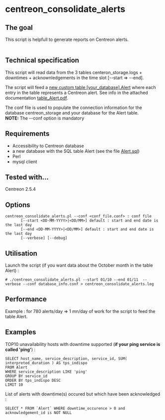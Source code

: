 # centreon_consolidate_alerts

## The goal
This script is helpfull to generate reports on Centreon alerts. <br> <br>

## Technical specification
This script will read data from the 3 tables centeron_storage.logs + downtimes + acknownledgements in the time slot [--start => --end].
<br>

The script will feed a [new custom table [your_database].Alert](https://github.com/sgaudart/centreon_consolidate_alerts/blob/master/Alert.sql) where each entry in the table represents a Centreon alert. See info in the attached documentation [table_Alert.pdf](https://github.com/sgaudart/centreon_consolidate_alerts/blob/master/table_Alert.pdf).
<br>

The conf file is used to populate the connection information for the database centreon_storage and your database for the Alert table. <br>
**NOTE:** The --conf option is mandatory

## Requirements

  - Accessibility to Centreon database
  - a new database with the SQL table Alert (see the file [Alert.sql](https://github.com/sgaudart/centreon_consolidate_alerts/blob/master/Alert.sql))
  - Perl
  - mysql client

## Tested with...

Centreon 2.5.4

## Options
```erb
centreon_consolidate_alerts.pl --conf <conf_file.conf> : conf file
       [--start <DD-MM-YYYY>|<DD/MM>] default : start and end date is the last day
       [--end <DD-MM-YYYY>|<DD/MM>] default : start and end date is the last day
       [--verbose] [--debug]
```

## Utilisation 

Launch the script (if you want data about the October month in the table Alert) :
```erb
# ./centreon_consolidate_alerts.pl --start 01/10 --end 01/11  --verbose --conf database_info.conf > centreon_consolidate_alerts.log
```

## Performance

Example : for 780 alerts/day => 1 mn/day of work for the script to feed the table Alert.

## Examples 

TOP10 unavailability hosts with downtime supported (**if your ping service is called 'ping'**) :
```erb
SELECT host_name, service_description, service_id, SUM( interpreted_duration ) AS tps_indispo
FROM Alert
WHERE service_description LIKE 'ping'
GROUP BY service_id
ORDER BY tps_indispo DESC
LIMIT 10
```

List of alerts with downtime(s) occured but which have been acknowledged  :
```erb
SELECT * FROM `Alert` WHERE downtime_occurence > 0 and acknowledgement_id is NOT NULL
```
